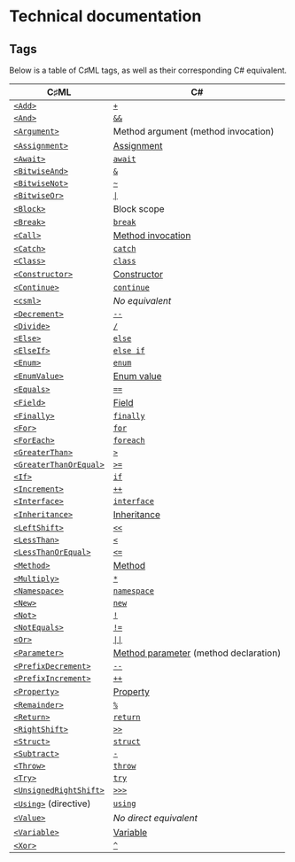 # Technical documentation

## Tags

Below is a table of C♯ML tags, as well as their corresponding C# equivalent.

| C♯ML | C# |
|---|---|
| [`<Add>`](./tags/add.md) | [`+`](https://learn.microsoft.com/en-us/dotnet/csharp/language-reference/operators/arithmetic-operators#addition-operator-) |
| [`<And>`](./tags/and.md) | [`&&`](https://learn.microsoft.com/en-us/dotnet/csharp/language-reference/operators/boolean-logical-operators#conditional-logical-and-operator-) |
| [`<Argument>`](./tags/argument.md) | Method argument (method invocation) |
| [`<Assignment>`](./tags/assignment.md) | [Assignment](https://learn.microsoft.com/en-us/dotnet/csharp/language-reference/operators/assignment-operator) |
| [`<Await>`](./tags/await.md) | [`await`](https://learn.microsoft.com/en-us/dotnet/csharp/language-reference/operators/await) |
| [`<BitwiseAnd>`](./tags/bitwise-and.md) | [`&`](https://learn.microsoft.com/en-us/dotnet/csharp/language-reference/operators/bitwise-and-shift-operators#logical-and-operator-) |
| [`<BitwiseNot>`](./tags/bitwise-not.md) | [`~`](https://learn.microsoft.com/en-us/dotnet/csharp/language-reference/operators/bitwise-and-shift-operators#bitwise-complement-operator-) |
| [`<BitwiseOr>`](./tags/bitwise-or.md) | [`\|`](https://learn.microsoft.com/en-us/dotnet/csharp/language-reference/operators/bitwise-and-shift-operators#logical-or-operator-) |
| [`<Block>`](./tags/block.md) | Block scope |
| [`<Break>`](./tags/break.md) | [`break`](https://learn.microsoft.com/en-us/dotnet/csharp/language-reference/statements/jump-statements#the-break-statement) |
| [`<Call>`](./tags/call.md) | [Method invocation](https://learn.microsoft.com/en-us/dotnet/csharp/methods#method-invocation) |
| [`<Catch>`](./tags/catch.md) | [`catch`](https://learn.microsoft.com/en-us/dotnet/csharp/language-reference/statements/exception-handling-statements#the-try-catch-statement) |
| [`<Class>`](./tags/class.md) | [`class`](https://learn.microsoft.com/en-us/dotnet/csharp/fundamentals/types/classes) |
| [`<Constructor>`](./tags/constructor.md) | [Constructor](https://learn.microsoft.com/en-us/dotnet/csharp/programming-guide/classes-and-structs/constructors) |
| [`<Continue>`](./tags/continue.md) | [`continue`](https://learn.microsoft.com/en-us/dotnet/csharp/language-reference/statements/jump-statements#the-continue-statement) |
| [`<csml>`](./tags/csml.md) | *No equivalent* |
| [`<Decrement>`](./tags/decrement.md) | [`--`](https://learn.microsoft.com/en-us/dotnet/csharp/language-reference/operators/arithmetic-operators#decrement-operator---) |
| [`<Divide>`](./tags/divide.md) | [`/`](https://learn.microsoft.com/en-us/dotnet/csharp/language-reference/operators/arithmetic-operators#division-operator-) |
| [`<Else>`](./tags/else.md) | [`else`](https://learn.microsoft.com/en-us/dotnet/csharp/language-reference/statements/selection-statements#the-if-statement) |
| [`<ElseIf>`](./tags/else-if.md) | [`else if`](https://learn.microsoft.com/en-us/dotnet/csharp/language-reference/statements/selection-statements#the-if-statement) |
| [`<Enum>`](./tags/enum.md) | [`enum`](https://learn.microsoft.com/en-us/dotnet/csharp/language-reference/builtin-types/enum) |
| [`<EnumValue>`](./tags/enum-value.md) | [Enum value](https://learn.microsoft.com/en-us/dotnet/csharp/language-reference/builtin-types/enum) |
| [`<Equals>`](./tags/equals.md) | [`==`](https://learn.microsoft.com/en-us/dotnet/csharp/language-reference/operators/equality-operators#equality-operator-) |
| [`<Field>`](./tags/field.md) | [Field](https://learn.microsoft.com/en-us/dotnet/csharp/programming-guide/classes-and-structs/fields) |
| [`<Finally>`](./tags/finally.md) | [`finally`](https://learn.microsoft.com/en-us/dotnet/csharp/language-reference/statements/exception-handling-statements#the-try-finally-statement) |
| [`<For>`](./tags/for.md) | [`for`](https://learn.microsoft.com/en-us/dotnet/csharp/language-reference/statements/iteration-statements#the-for-statement) |
| [`<ForEach>`](./tags/for-each.md) | [`foreach`](https://learn.microsoft.com/en-us/dotnet/csharp/language-reference/statements/iteration-statements#the-foreach-statement) |
| [`<GreaterThan>`](./tags/greater-than.md) | [`>`](https://learn.microsoft.com/en-us/dotnet/csharp/language-reference/operators/comparison-operators#greater-than-operator-) |
| [`<GreaterThanOrEqual>`](./tags/greater-than-or-equal.md) | [`>=`](https://learn.microsoft.com/en-us/dotnet/csharp/language-reference/operators/comparison-operators#greater-than-or-equal-operator-) |
| [`<If>`](./tags/if.md) | [`if`](https://learn.microsoft.com/en-us/dotnet/csharp/language-reference/statements/selection-statements#the-if-statement) |
| [`<Increment>`](./tags/increment.md) | [`++`](https://learn.microsoft.com/en-us/dotnet/csharp/language-reference/operators/arithmetic-operators#increment-operator-) |
| [`<Interface>`](./tags/interface.md) | [`interface`](https://learn.microsoft.com/en-us/dotnet/csharp/language-reference/keywords/interface) |
| [`<Inheritance>`](./tags/inheritance.md) | [Inheritance](https://learn.microsoft.com/en-us/dotnet/csharp/fundamentals/object-oriented/inheritance) |
| [`<LeftShift>`](./tags/left-shift.md) | [`<<`](https://learn.microsoft.com/en-us/dotnet/csharp/language-reference/operators/bitwise-and-shift-operators#left-shift-operator-) |
| [`<LessThan>`](./tags/less-than.md) | [`<`](https://learn.microsoft.com/en-us/dotnet/csharp/language-reference/operators/comparison-operators#less-than-operator-) |
| [`<LessThanOrEqual>`](./tags/less-than-or-equal.md) | [`<=`](https://learn.microsoft.com/en-us/dotnet/csharp/language-reference/operators/comparison-operators#less-than-or-equal-operator-) |
| [`<Method>`](./tags/method.md) | [Method](https://learn.microsoft.com/en-us/dotnet/csharp/programming-guide/classes-and-structs/methods) |
| [`<Multiply>`](./tags/multiply.md) | [`*`](https://learn.microsoft.com/en-us/dotnet/csharp/language-reference/operators/arithmetic-operators#multiplication-operator-) |
| [`<Namespace>`](./tags/namespace.md) | [`namespace`](https://learn.microsoft.com/en-us/dotnet/csharp/fundamentals/types/namespaces) |
| [`<New>`](./tags/new.md) | [`new`](https://learn.microsoft.com/en-us/dotnet/csharp/language-reference/operators/new-operator) |
| [`<Not>`](./tags/not.md) | [`!`](https://learn.microsoft.com/en-us/dotnet/csharp/language-reference/operators/boolean-logical-operators#logical-negation-operator-) |
| [`<NotEquals>`](./tags/not-equals.md) | [`!=`](https://learn.microsoft.com/en-us/dotnet/csharp/language-reference/operators/equality-operators#inequality-operator-) |
| [`<Or>`](./tags/or.md) | [`\|\|`](https://learn.microsoft.com/en-us/dotnet/csharp/language-reference/operators/boolean-logical-operators#conditional-logical-or-operator-) |
| [`<Parameter>`](./tags/parameter.md) | [Method parameter](https://learn.microsoft.com/en-us/dotnet/csharp/language-reference/keywords/method-parameters) (method declaration) |
| [`<PrefixDecrement>`](./tags/prefix-decrement.md) | [`--`](https://learn.microsoft.com/en-us/dotnet/csharp/language-reference/operators/arithmetic-operators#decrement-operator---) |
| [`<PrefixIncrement>`](./tags/prefix-increment.md) | [`++`](https://learn.microsoft.com/en-us/dotnet/csharp/language-reference/operators/arithmetic-operators#increment-operator-) |
| [`<Property>`](./tags/property.md) | [Property](https://learn.microsoft.com/en-us/dotnet/csharp/programming-guide/classes-and-structs/properties) |
| [`<Remainder>`](./tags/remainder.md) | [`%`](https://learn.microsoft.com/en-us/dotnet/csharp/language-reference/operators/arithmetic-operators#remainder-operator-) |
| [`<Return>`](./tags/return.md) | [`return`](https://learn.microsoft.com/en-us/dotnet/csharp/language-reference/statements/jump-statements#the-return-statement) |
| [`<RightShift>`](./tags/right-shift.md) | [`>>`](https://learn.microsoft.com/en-us/dotnet/csharp/language-reference/operators/bitwise-and-shift-operators#right-shift-operator-) |
| [`<Struct>`](./tags/struct.md) | [`struct`](https://learn.microsoft.com/en-us/dotnet/csharp/language-reference/builtin-types/struct) |
| [`<Subtract>`](./tags/subtract.md) | [`-`](https://learn.microsoft.com/en-us/dotnet/csharp/language-reference/operators/arithmetic-operators#subtraction-operator--) |
| [`<Throw>`](./tags/throw.md) | [`throw`](https://learn.microsoft.com/en-us/dotnet/csharp/language-reference/statements/exception-handling-statements#the-throw-statement) |
| [`<Try>`](./tags/try.md) | [`try`](https://learn.microsoft.com/en-us/dotnet/csharp/language-reference/statements/exception-handling-statements#the-try-statement) |
| [`<UnsignedRightShift>`](./tags/unsigned-right-shift.md) | [`>>>`](https://learn.microsoft.com/en-us/dotnet/csharp/language-reference/operators/bitwise-and-shift-operators#unsigned-right-shift-operator-) |
| [`<Using>`](./tags/using-directive.md) (directive) | [`using`](https://learn.microsoft.com/en-us/dotnet/csharp/language-reference/keywords/using-directive) |
| [`<Value>`](./tags/value.md) | *No direct equivalent* |
| [`<Variable>`](./tags/variable.md) | [Variable](https://learn.microsoft.com/en-us/dotnet/csharp/language-reference/language-specification/variables) |
| [`<Xor>`](./tags/xor.md) | [`^`](https://learn.microsoft.com/en-us/dotnet/csharp/language-reference/operators/bitwise-and-shift-operators#logical-exclusive-or-operator-) |
